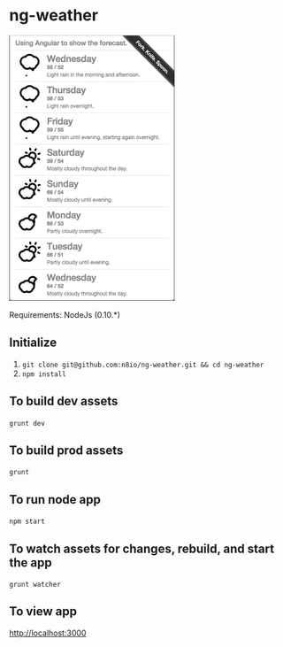 # ng-weather

![ng-weather](/weather.png?raw=true "ng-weather")

Requirements:
  NodeJs (0.10.*)

## Initialize
1. `git clone git@github.com:n8io/ng-weather.git && cd ng-weather`
2. `npm install`

## To build dev assets
`grunt dev`

## To build prod assets
`grunt`

## To run node app
`npm start`

## To watch assets for changes, rebuild, and start the app
`grunt watcher`

## To view app
[http://localhost:3000](http://localhost:3000)

